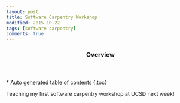 ```yaml
---
layout: post
title: Software Carpentry Workshop
modified: 2015-10-22
tags: [software carpentry]
comments: true
---
```


<section id="table-of-contents" class="toc">
  <header>
    <h3>Overview</h3>
  </header>
<div id="drawer" markdown="1">
*  Auto generated table of contents
{:toc}
</div>
</section><!-- /#table-of-contents -->

Teaching my first software carpentry workshop at UCSD next week!

